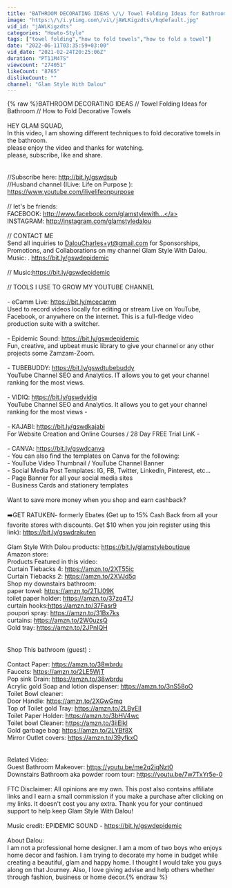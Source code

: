 ```yaml
---
title: "BATHROOM DECORATING IDEAS \/\/ Towel Folding Ideas for Bathroom \/\/ How to Fold Decorative Towels"
image: "https:\/\/i.ytimg.com\/vi\/jAWLKigzdts\/hqdefault.jpg"
vid_id: "jAWLKigzdts"
categories: "Howto-Style"
tags: ["towel folding","how to fold towels","how to fold a towel"]
date: "2022-06-11T03:35:59+03:00"
vid_date: "2021-02-24T20:25:06Z"
duration: "PT11M47S"
viewcount: "274051"
likeCount: "8765"
dislikeCount: ""
channel: "Glam Style With Dalou"
---
```

{% raw %}BATHROOM DECORATING IDEAS // Towel Folding Ideas for Bathroom // How to Fold Decorative Towels<br /><br />HEY GLAM SQUAD,<br />In this video, I am showing different techniques to fold decorative towels in the bathroom.  <br />  please enjoy the video and thanks for watching.<br />please, subscribe, like and share.<br /><br /><br />//Subscribe here: <a rel="nofollow" target="blank" href="http://bit.ly/gswdsub">http://bit.ly/gswdsub</a><br />//Husband channel  (ILive: Life on Purpose ):  <a rel="nofollow" target="blank" href="https://www.youtube.com/ilivelifeonpurpose">https://www.youtube.com/ilivelifeonpurpose</a><br /><br />// let's be friends:<br />FACEBOOK: <a rel="nofollow" target="blank" href="http://www.facebook.com/glamstylewith...">http://www.facebook.com/glamstylewith...</a><br />INSTAGRAM: <a rel="nofollow" target="blank" href="http://instagram.com/glamstyledalou">http://instagram.com/glamstyledalou</a><br /><br />// CONTACT ME <br />Send all inquiries to DalouCharles+yt@gmail.com for Sponsorships, Promotions, and Collaborations on my channel Glam Style With Dalou.  <br />Music: . <a rel="nofollow" target="blank" href="https://bit.ly/gswdepidemic">https://bit.ly/gswdepidemic</a><br /><br />// Music:  ​<a rel="nofollow" target="blank" href="https://bit.ly/gswdepidemic">https://bit.ly/gswdepidemic</a><br /><br />// TOOLS I USE TO GROW MY YOUTUBE CHANNEL<br /><br />- eCamm Live: <a rel="nofollow" target="blank" href="https://bit.ly/mcecamm">https://bit.ly/mcecamm</a><br />Used to record videos locally for editing or stream Live on YouTube, Facebook, or anywhere on the internet. This is a full-fledge video production suite with a switcher.<br /><br />- Epidemic Sound: <a rel="nofollow" target="blank" href="https://bit.ly/gswdepidemic">https://bit.ly/gswdepidemic</a><br />Fun, creative, and upbeat music library to give your channel or any other projects some Zamzam-Zoom.<br /><br />- TUBEBUDDY: <a rel="nofollow" target="blank" href="https://bit.ly/gswdtubebuddy">https://bit.ly/gswdtubebuddy</a><br />YouTube Channel SEO and Analytics. IT allows you to get your channel ranking for the most views.<br /><br />- VIDIQ: <a rel="nofollow" target="blank" href="https://bit.ly/gswdvidiq">https://bit.ly/gswdvidiq</a><br />YouTube Channel SEO and Analytics. It allows you to get your channel ranking for the most views - <br /><br />- KAJABI: <a rel="nofollow" target="blank" href="https://bit.ly/gswdkajabi">https://bit.ly/gswdkajabi</a><br />For Website Creation and Online Courses / 28 Day FREE Trial LinK -<br /><br />- CANVA: <a rel="nofollow" target="blank" href="https://bit.ly/gswdcanva">https://bit.ly/gswdcanva</a><br /> - You can also find the templates on Canva for the following:<br />  - YouTube Video Thumbnail / YouTube Channel Banner  <br />  - Social Media Post Templates: IG, FB, Twitter, LinkedIn, Pinterest, etc…<br />  - Page Banner for all your social media sites<br />  - Business Cards and stationery templates<br /><br />Want to save more money when you shop and earn cashback? <br /><br />➡️GET RATUKEN- formerly Ebates (Get up to 15% Cash Back from all your favorite stores with discounts. Get $10 when you join register using this link): <a rel="nofollow" target="blank" href="https://bit.ly/gswdrakuten">https://bit.ly/gswdrakuten</a> <br /><br />Glam Style With Dalou products:  <a rel="nofollow" target="blank" href="https://bit.ly/glamstyleboutique">https://bit.ly/glamstyleboutique</a><br />Amazon store:<br />Products Featured in this video:<br />Curtain Tiebacks 4: <a rel="nofollow" target="blank" href="https://amzn.to/2XT55ic">https://amzn.to/2XT55ic</a><br />Curtain Tiebacks 2: <a rel="nofollow" target="blank" href="https://amzn.to/2XVJd5q">https://amzn.to/2XVJd5q</a><br />Shop my downstairs bathroom:<br />paper towel:   <a rel="nofollow" target="blank" href="https://amzn.to/2TlJ09K">https://amzn.to/2TlJ09K</a><br />toilet paper holder:  <a rel="nofollow" target="blank" href="https://amzn.to/37zg4TJ">https://amzn.to/37zg4TJ</a><br />curtain hooks:<a rel="nofollow" target="blank" href="https://amzn.to/37Fasr9">https://amzn.to/37Fasr9</a><br />poupori spray: <a rel="nofollow" target="blank" href="https://amzn.to/31Bx7ks">https://amzn.to/31Bx7ks</a><br />curtains: <a rel="nofollow" target="blank" href="https://amzn.to/2W0uzsQ">https://amzn.to/2W0uzsQ</a><br />Gold tray:  <a rel="nofollow" target="blank" href="https://amzn.to/2JPnIQH">https://amzn.to/2JPnIQH</a><br /><br /><br />Shop This  bathroom (guest) : <br /><br />Contact Paper: <a rel="nofollow" target="blank" href="https://amzn.to/38wbrdu">https://amzn.to/38wbrdu</a><br />Faucets: <a rel="nofollow" target="blank" href="https://amzn.to/2LE5WjT">https://amzn.to/2LE5WjT</a><br />Pop sink Drain:  <a rel="nofollow" target="blank" href="https://amzn.to/38wbrdu">https://amzn.to/38wbrdu</a><br />Acrylic gold Soap and lotion dispenser:  <a rel="nofollow" target="blank" href="https://amzn.to/3nS58oO">https://amzn.to/3nS58oO</a><br />Toilet Bowl cleaner: <br />Door Handle:  <a rel="nofollow" target="blank" href="https://amzn.to/2XGwGmq">https://amzn.to/2XGwGmq</a><br />Top of Toilet gold Tray:  <a rel="nofollow" target="blank" href="https://amzn.to/2LByElI">https://amzn.to/2LByElI</a><br />Toilet Paper Holder:  <a rel="nofollow" target="blank" href="https://amzn.to/3bHV4wc">https://amzn.to/3bHV4wc</a><br />Toilet bowl Cleaner: <a rel="nofollow" target="blank" href="https://amzn.to/3iiElkl">https://amzn.to/3iiElkl</a><br />Gold garbage bag:  <a rel="nofollow" target="blank" href="https://amzn.to/2LYBf8X">https://amzn.to/2LYBf8X</a><br />Mirror Outlet covers:  <a rel="nofollow" target="blank" href="https://amzn.to/39yfkxO">https://amzn.to/39yfkxO</a><br /><br /><br />Related Video: <br />Guest Bathroom Makeover:  <a rel="nofollow" target="blank" href="https://youtu.be/me2q2iqNzt0">https://youtu.be/me2q2iqNzt0</a><br />Downstairs Bathroom aka powder room tour: <a rel="nofollow" target="blank" href="https://youtu.be/7w7TxYr5e-0">https://youtu.be/7w7TxYr5e-0</a><br /><br />FTC Disclaimer: All opinions are my own. This post also contains affiliate links and I earn a small commission if you make a purchase after clicking on my links.  It doesn't cost you any extra.  Thank you for your continued support to help keep Glam Style With Dalou!<br /><br />Music credit: EPIDEMIC SOUND - <a rel="nofollow" target="blank" href="https://bit.ly/gswdepidemic">https://bit.ly/gswdepidemic</a><br /><br />About Dalou:<br />I am not a professional home designer. I am a mom of two boys who enjoys home decor and fashion.  I am trying to decorate my home in budget while creating a beautiful, glam and happy home.  I thought I would  take you guys along on that Journey.  Also, I love giving advise and help others whether through fashion, business or home decor.{% endraw %}
